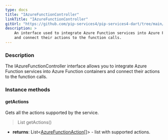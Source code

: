 ```yaml
---
type: docs
title: "IAzureFunctionController"
linkTitle: "IAzureFunctionController"
gitUrl: "https://github.com/pip-services4/pip-services4-dart/tree/main/pip-services4-azure-dart"
description: >
    An interface used to integrate Azure Function services into Azure Function containers
    and connect their actions to the function calls.
---
```


### Description

The IAzureFunctionController interface allows you to integrate Azure Function services into Azure Function containers and connect their actions to the function calls.

### Instance methods

#### getActions
Gets all the actions supported by the service.  

> List<AzureFunctionAction> getActions()

- **returns**: List<[AzureFunctionAction[]](../azure_function_action)> - list with supported actions.
